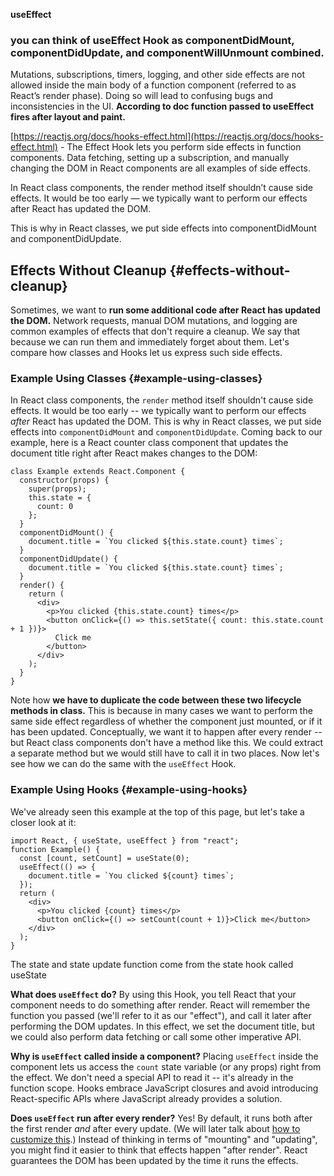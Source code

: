 **useEffect**

### you can think of useEffect Hook as componentDidMount, componentDidUpdate, and componentWillUnmount combined.

Mutations, subscriptions, timers, logging, and other side effects are not allowed inside the main body of a function component (referred to as React’s render phase). Doing so will lead to confusing bugs and inconsistencies in the UI. **According to doc function passed to useEffect fires after layout and paint.**

[https://reactjs.org/docs/hooks-effect.html](https://reactjs.org/docs/hooks-effect.html) - The Effect Hook lets you perform side effects in function components. Data fetching, setting up a subscription, and manually changing the DOM in React components are all examples of side effects.

In React class components, the render method itself shouldn’t cause side effects. It would be too early — we typically want to perform our effects after React has updated the DOM.

This is why in React classes, we put side effects into componentDidMount and componentDidUpdate.

## Effects Without Cleanup {#effects-without-cleanup}

Sometimes, we want to **run some additional code after React has updated the DOM.** Network requests, manual DOM mutations, and logging are common examples of effects that don't require a cleanup. We say that because we can run them and immediately forget about them. Let's compare how classes and Hooks let us express such side effects.

### Example Using Classes {#example-using-classes}

In React class components, the `render` method itself shouldn't cause side effects. It would be too early -- we typically want to perform our effects _after_ React has updated the DOM.
This is why in React classes, we put side effects into `componentDidMount` and `componentDidUpdate`. Coming back to our example, here is a React counter class component that updates the document title right after React makes changes to the DOM:

```js{9-15}
class Example extends React.Component {
  constructor(props) {
    super(props);
    this.state = {
      count: 0
    };
  }
  componentDidMount() {
    document.title = `You clicked ${this.state.count} times`;
  }
  componentDidUpdate() {
    document.title = `You clicked ${this.state.count} times`;
  }
  render() {
    return (
      <div>
        <p>You clicked {this.state.count} times</p>
        <button onClick={() => this.setState({ count: this.state.count + 1 })}>
          Click me
        </button>
      </div>
    );
  }
}
```

Note how **we have to duplicate the code between these two lifecycle methods in class.**
This is because in many cases we want to perform the same side effect regardless of whether the component just mounted, or if it has been updated. Conceptually, we want it to happen after every render -- but React class components don't have a method like this. We could extract a separate method but we would still have to call it in two places.
Now let's see how we can do the same with the `useEffect` Hook.

### Example Using Hooks {#example-using-hooks}

We've already seen this example at the top of this page, but let's take a closer look at it:

```js{1,6-8}
import React, { useState, useEffect } from "react";
function Example() {
  const [count, setCount] = useState(0);
  useEffect(() => {
    document.title = `You clicked ${count} times`;
  });
  return (
    <div>
      <p>You clicked {count} times</p>
      <button onClick={() => setCount(count + 1)}>Click me</button>
    </div>
  );
}
```

The state and state update function come from the state hook called useState

**What does `useEffect` do?** By using this Hook, you tell React that your component needs to do something after render. React will remember the function you passed (we'll refer to it as our "effect"), and call it later after performing the DOM updates. In this effect, we set the document title, but we could also perform data fetching or call some other imperative API.

**Why is `useEffect` called inside a component?** Placing `useEffect` inside the component lets us access the `count` state variable (or any props) right from the effect. We don't need a special API to read it -- it's already in the function scope. Hooks embrace JavaScript closures and avoid introducing React-specific APIs where JavaScript already provides a solution.

**Does `useEffect` run after every render?** Yes! By default, it runs both after the first render _and_ after every update. (We will later talk about [how to customize this](#tip-optimizing-performance-by-skipping-effects).) Instead of thinking in terms of "mounting" and "updating", you might find it easier to think that effects happen "after render". React guarantees the DOM has been updated by the time it runs the effects.

